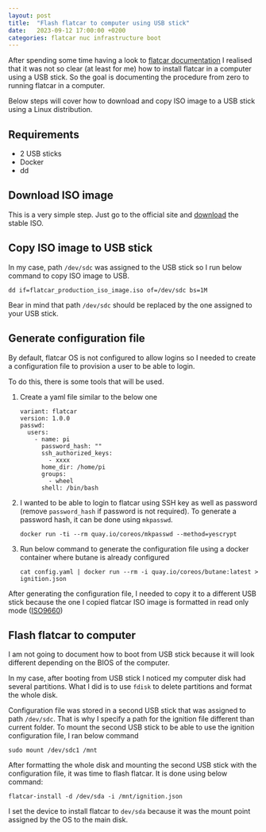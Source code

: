 ```yaml
---
layout: post
title:  "Flash flatcar to computer using USB stick"
date:   2023-09-12 17:00:00 +0200
categories: flatcar nuc infrastructure boot
---
```


After spending some time having a look to [flatcar documentation][flatcar-documentation] I realised that it was not so clear (at least for me) how to install flatcar in a computer using a USB stick. So the goal is documenting the procedure from zero to running flatcar in a computer.

Below steps will cover how to download and copy ISO image to a USB stick using a Linux distribution.

## Requirements
* 2 USB sticks
* Docker
* dd

## Download ISO image

This is a very simple step. Just go to the official site and [download][download-flatcar-iso] the stable ISO.

## Copy ISO image to USB stick

In my case, path `/dev/sdc` was assigned to the USB stick so I run below command to copy ISO image to USB.

```
dd if=flatcar_production_iso_image.iso of=/dev/sdc bs=1M
```

Bear in mind that path `/dev/sdc` should be replaced by the one assigned to your USB stick.

## Generate configuration file

By default, flatcar OS is not configured to allow logins so I needed to create a configuration file to provision a user to be able to login.

To do this, there is some tools that will be used.

1. Create a yaml file similar to the below one
    ```
    variant: flatcar
    version: 1.0.0
    passwd:
      users:
        - name: pi
          password_hash: ""
          ssh_authorized_keys:
            - xxxx
          home_dir: /home/pi
          groups:
            - wheel
          shell: /bin/bash
    ```
2. I wanted to be able to login to flatcar using SSH key as well as password (remove `password_hash` if password is not required). To generate a password hash, it can be done using `mkpasswd`. 
    ```
    docker run -ti --rm quay.io/coreos/mkpasswd --method=yescrypt
    ```
3. Run below command to generate the configuration file using a docker container where butane is already configured 
    ```
    cat config.yaml | docker run --rm -i quay.io/coreos/butane:latest > ignition.json
    ```

After generating the configuration file, I needed to copy it to a different USB stick because the one I copied flatcar ISO image is formatted in read only mode ([ISO9660][iso9660])

## Flash flatcar to computer

I am not going to document how to boot from USB stick because it will look different depending on the BIOS of the computer.

In my case, after booting from USB stick I noticed my computer disk had several partitions. What I did is to use `fdisk` to delete partitions and format the whole disk.

Configuration file was stored in a second USB stick that was assigned to path `/dev/sdc`. That is why I specify a path for the ignition file different than current folder. To mount the second USB stick to be able to use the ignition configuration file, I ran below command
```
sudo mount /dev/sdc1 /mnt
```

After formatting the whole disk and mounting the second USB stick with the configuration file, it was time to flash flatcar. It is done using below command:

```
flatcar-install -d /dev/sda -i /mnt/ignition.json
```

I set the device to install flatcar to `dev/sda` because it was the mount point assigned by the OS to the main disk.

[flatcar-documentation]: https://www.flatcar.org/docs/latest/installing/bare-metal/installing-to-disk/
[download-flatcar-iso]: https://www.flatcar.org/docs/latest/installing/bare-metal/booting-with-iso/
[iso9660]: https://en.wikipedia.org/wiki/ISO_9660